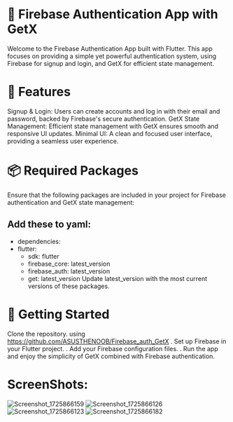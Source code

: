 # 🔑 Firebase Authentication App with GetX
Welcome to the Firebase Authentication App built with Flutter. This app focuses on providing a simple yet powerful authentication system, using Firebase for signup and login, and GetX for efficient state management.

# 🌟 Features
Signup & Login: Users can create accounts and log in with their email and password, backed by Firebase's secure authentication.
GetX State Management: Efficient state management with GetX ensures smooth and responsive UI updates.
Minimal UI: A clean and focused user interface, providing a seamless user experience.
# 📦 Required Packages
Ensure that the following packages are included in your project for Firebase authentication and GetX state management:

## Add these to yaml:
- dependencies:
 - flutter:
   - sdk: flutter
   -  firebase_core: latest_version
   - firebase_auth: latest_version
   - get: latest_version
Update latest_version with the most current versions of these packages.

# 🚀 Getting Started
Clone the repository. using https://github.com/ASUSTHENOOB/Firebase_auth_GetX
. Set up Firebase in your Flutter project.
.  Add your Firebase configuration files.
.  Run the app and enjoy the simplicity of GetX combined with Firebase authentication.
# ScreenShots:
![Screenshot_1725866159](https://github.com/user-attachments/assets/958cccd6-de62-4113-873b-b63edf3ed50d)
![Screenshot_1725866126](https://github.com/user-attachments/assets/51fb6843-5858-4670-ad78-f6c3390d8ed8)
![Screenshot_1725866123](https://github.com/user-attachments/assets/250c9bd4-094a-42d8-b19c-2a44742e7fd7)
![Screenshot_1725866182](https://github.com/user-attachments/assets/19a6b046-b90c-4fcf-a1e3-f47b58de546f)





